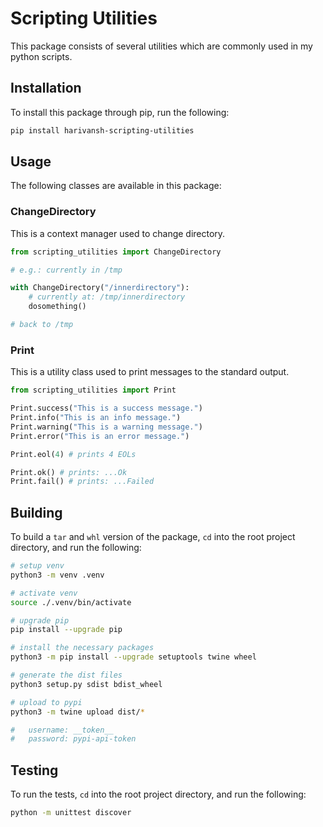# Scripting Utilities

This package consists of several utilities which are commonly used in my python
scripts.

## Installation

To install this package through pip, run the following:

```sh
pip install harivansh-scripting-utilities
```

## Usage

The following classes are available in this package:

### ChangeDirectory

This is a context manager used to change directory.

```python
from scripting_utilities import ChangeDirectory

# e.g.: currently in /tmp

with ChangeDirectory("/innerdirectory"):
    # currently at: /tmp/innerdirectory
    dosomething()

# back to /tmp
```

### Print

This is a utility class used to print messages to the standard output.

```python
from scripting_utilities import Print

Print.success("This is a success message.")
Print.info("This is an info message.")
Print.warning("This is a warning message.")
Print.error("This is an error message.")

Print.eol(4) # prints 4 EOLs

Print.ok() # prints: ...Ok
Print.fail() # prints: ...Failed
```

## Building

To build a ```tar``` and ```whl``` version of the package, ```cd``` into the
root project directory, and run the following:

```sh
# setup venv
python3 -m venv .venv

# activate venv
source ./.venv/bin/activate

# upgrade pip
pip install --upgrade pip

# install the necessary packages
python3 -m pip install --upgrade setuptools twine wheel

# generate the dist files
python3 setup.py sdist bdist_wheel

# upload to pypi
python3 -m twine upload dist/*

#   username: __token__
#   password: pypi-api-token
```

## Testing

To run the tests, ```cd``` into the root project directory, and run the
following:

```sh
python -m unittest discover
```
